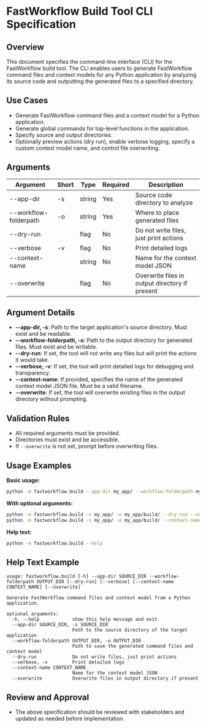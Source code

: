 # FastWorkflow Build Tool CLI Specification

## Overview
This document specifies the command-line interface (CLI) for the FastWorkflow build tool. The CLI enables users to generate FastWorkflow command files and context models for any Python application by analyzing its source code and outputting the generated files to a specified directory.

## Use Cases
- Generate FastWorkflow command files and a context model for a Python application.
- Generate global commands for top-level functions in the application.
- Specify source and output directories.
- Optionally preview actions (dry run), enable verbose logging, specify a custom context model name, and control file overwriting.

## Arguments

| Argument         | Short | Type    | Required | Description                                      |
|------------------|-------|---------|----------|--------------------------------------------------|
| --app-dir     | -s    | string  | Yes      | Source code directory to analyze                 |
| --workflow-folderpath     | -o    | string  | Yes      | Where to place generated files                   |
| --dry-run        |       | flag    | No       | Do not write files, just print actions           |
| --verbose        | -v    | flag    | No       | Print detailed logs                              |
| --context-name   |       | string  | No       | Name for the context model JSON                  |
| --overwrite      |       | flag    | No       | Overwrite files in output directory if present   |

## Argument Details
- **--app-dir, -s**: Path to the target application's source directory. Must exist and be readable.
- **--workflow-folderpath, -o**: Path to the output directory for generated files. Must exist and be writable.
- **--dry-run**: If set, the tool will not write any files but will print the actions it would take.
- **--verbose, -v**: If set, the tool will print detailed logs for debugging and transparency.
- **--context-name**: If provided, specifies the name of the generated context model JSON file. Must be a valid filename.
- **--overwrite**: If set, the tool will overwrite existing files in the output directory without prompting.

## Validation Rules
- All required arguments must be provided.
- Directories must exist and be accessible.
- If `--overwrite` is not set, prompt before overwriting files.

## Usage Examples

**Basic usage:**
```sh
python -m fastworkflow.build --app-dir my_app/ --workflow-folderpath my_app/build/
```

**With optional arguments:**
```sh
python -m fastworkflow.build -s my_app/ -o my_app/build/ --dry-run --verbose
python -m fastworkflow.build -s my_app/ -o my_app/build/ --context-name my_context.json --overwrite
```

**Help text:**
```sh
python -m fastworkflow.build --help
```

## Help Text Example
```
usage: fastworkflow.build [-h] --app-dir SOURCE_DIR --workflow-folderpath OUTPUT_DIR [--dry-run] [--verbose] [--context-name CONTEXT_NAME] [--overwrite]

Generate FastWorkflow command files and context model from a Python application.

optional arguments:
  -h, --help            show this help message and exit
  --app-dir SOURCE_DIR, -s SOURCE_DIR
                        Path to the source directory of the target application
  --workflow-folderpath OUTPUT_DIR, -o OUTPUT_DIR
                        Path to save the generated command files and context model
  --dry-run             Do not write files, just print actions
  --verbose, -v         Print detailed logs
  --context-name CONTEXT_NAME
                        Name for the context model JSON
  --overwrite           Overwrite files in output directory if present
```

## Review and Approval
- The above specification should be reviewed with stakeholders and updated as needed before implementation. 